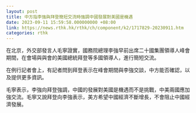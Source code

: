 ```yaml
---
layout: post
title: 中方指李強與拜登簡短交流時強調中國發展對美國是機遇
date: 2023-09-11 15:59:58.000000000 +08:00
link: https://news.rthk.hk/rthk/ch/component/k2/1717829-20230911.htm
categories: rthk
---
```


在北京，外交部發言人毛寧證實，國務院總理李強早前出席二十國集團領導人峰會期間，在會場與與會的美國總統拜登等多國領導人，進行簡短交流。

在例行記者會上，有記者問到拜登表示在峰會期間與李強交談，中方能否確認，以及提供更多資訊。

毛寧表示，李強向拜登強調，中國的發展對美國是機遇而不是挑戰，中美兩國應加強交流。毛寧又說拜登向李強表示，美方希望中國經濟不斷增長，不會阻止中國經濟發展。
